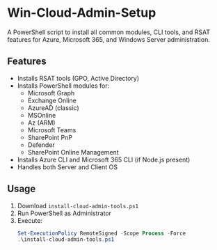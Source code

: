 # Win-Cloud-Admin-Setup

A PowerShell script to install all common modules, CLI tools, and RSAT features for Azure, Microsoft 365, and Windows Server administration.

## Features

- Installs RSAT tools (GPO, Active Directory)
- Installs PowerShell modules for:
  - Microsoft Graph
  - Exchange Online
  - AzureAD (classic)
  - MSOnline
  - Az (ARM)
  - Microsoft Teams
  - SharePoint PnP
  - Defender
  - SharePoint Online Management
- Installs Azure CLI and Microsoft 365 CLI (if Node.js present)
- Handles both Server and Client OS

## Usage

1. Download `install-cloud-admin-tools.ps1`
2. Run PowerShell as Administrator
3. Execute:
   ```powershell
   Set-ExecutionPolicy RemoteSigned -Scope Process -Force
   .\install-cloud-admin-tools.ps1

